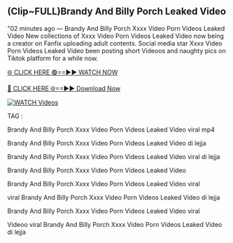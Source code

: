 ## (Clip~FULL)Brandy And Billy Porch Leaked Video


"02 minutes ago —  Brandy And Billy Porch Xxxx Video Porn Videos Leaked Video New collections of   Xxxx Video Porn Videos Leaked Video now being a creator on Fanfix uploading adult contents. Social media star   Xxxx Video Porn Videos Leaked Video been posting short Videoos and naughty pics on Tiktok platform for a while now.


[🌐 CLICK HERE 🟢==►► WATCH NOW](https://ultra-bulletin.blogspot.com/p/ultra-bulletin-23.html)

[🔴 CLICK HERE 🌐==►► Download Now](https://ultra-bulletin.blogspot.com/p/ultra-bulletin-23.html)

[![WATCH Videos](https://i.imgur.com/dJHk4Zq.gif)](https://ultra-bulletin.blogspot.com/p/ultra-bulletin-23.html)


TAG :

Brandy And Billy Porch Xxxx Video Porn Videos Leaked Video viral mp4

Brandy And Billy Porch Xxxx Video Porn Videos Leaked Video di lejja

Brandy And Billy Porch Xxxx Video Porn Videos Leaked Video viral di lejja

Brandy And Billy Porch Xxxx Video Porn Videos Leaked Video

Brandy And Billy Porch Xxxx Video Porn Videos Leaked Video viral

viral Brandy And Billy Porch Xxxx Video Porn Videos Leaked Video di lejja

Brandy And Billy Porch Xxxx Video Porn Videos Leaked Video viral

Videoo viral Brandy And Billy Porch Xxxx Video Porn Videos Leaked Video di lejja
